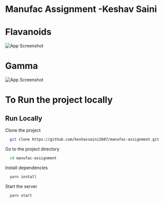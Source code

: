 
# Manufac Assignment -Keshav Saini




# Flavanoids
![App Screenshot](https://imgur.com/GMnnNhH)


# Gamma
![App Screenshot](https://imgur.com/GRdeX0E)

# To Run the project locally
 

## Run Locally

Clone the project

```bash
  git clone https://github.com/keshavsaini2607/manufac-assignment.git
```

Go to the project directory

```bash
  cd manufac-assignment
```

Install dependencies

```bash
  yarn install
```

Start the server

```bash
  yarn start
```

